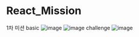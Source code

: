 # React_Mission
1차 미션
 basic
  ![image](https://user-images.githubusercontent.com/74793591/154987537-b4609d75-1375-4213-8155-86fbd9885243.png)
  ![image](https://user-images.githubusercontent.com/74793591/154987579-4dbb2993-84e6-4665-8b8a-919a2792290f.png)
 challenge
  ![image](https://user-images.githubusercontent.com/74793591/154987608-9bc13915-167a-451f-bc2d-ff9d09878c91.png)

